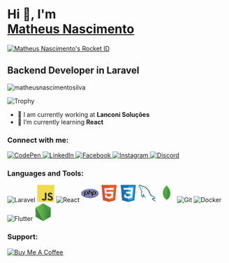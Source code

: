 # Hi 👋, I'm <div class="badge-base LI-profile-badge" data-locale="pt_BR" data-size="medium" data-theme="dark" data-type="VERTICAL" data-vanity="matheus-nascimento-1131921b0" data-version="v1"><a class="badge-base__link LI-simple-link" href="https://br.linkedin.com/in/matheus-nascimento-1131921b0?trk=profile-badge">Matheus Nascimento</a></div>

[<a href="https://app.rocketseat.com.br/me/matheus-nascimento-silva-08396"><img src="https://app.rocketseat.com.br/api/rocketid/share?slug=matheus-nascimento-silva-08396&type=card" width="280" alt="Matheus Nascimento's Rocket ID"/></a>](https://app.rocketseat.com.br/rocketid/matheus-nascimento-silva-08396)

## Backend Developer in Laravel

<p align="left"> <img src="https://komarev.com/ghpvc/?username=matheusnascimentosilva&label=Profile%20views&color=0e75b6&style=flat-square" alt="matheusnascimentosilva" /> </p>

![Trophy](https://github-profile-trophy.vercel.app/?username=matheusnascimentosilva)

- 🔭 I am currently working at **Lanconi Soluções**
- 🌱 I’m currently learning **React**

### Connect with me:

<p align="left">
  <a href="https://codepen.io/matheusnascimentosilva" target="_blank">
    <img src="https://raw.githubusercontent.com/rahuldkjain/github-profile-readme-generator/master/src/images/icons/Social/codepen.svg" alt="CodePen" height="30" width="40" />
  </a>
  <a href="https://www.linkedin.com/in/matheus-nascimento-silva-1131921b0/" target="_blank">
    <img src="https://raw.githubusercontent.com/rahuldkjain/github-profile-readme-generator/master/src/images/icons/Social/linked-in-alt.svg" alt="LinkedIn" height="30" width="40" />
  </a>
  <a href="https://www.facebook.com/matheusultimate/" target="_blank">
    <img src="https://raw.githubusercontent.com/rahuldkjain/github-profile-readme-generator/master/src/images/icons/Social/facebook.svg" alt="Facebook" height="30" width="40" />
  </a>
  <a href="https://instagram.com/m_a_t_h_e_u_s_s" target="_blank">
    <img src="https://raw.githubusercontent.com/rahuldkjain/github-profile-readme-generator/master/src/images/icons/Social/instagram.svg" alt="Instagram" height="30" width="40" />
  </a>
  <a href="https://discord.gg/matheusnascimento4488" target="_blank">
    <img src="https://raw.githubusercontent.com/rahuldkjain/github-profile-readme-generator/master/src/images/icons/Social/discord.svg" alt="Discord" height="30" width="40" />
  </a>
</p>

### Languages and Tools:

<p align="left">
  <img src="http://consulta.alfenas.mg.gov.br/conservatorio/node_modules/laravel-mix/icons/laravel.png" alt="Laravel" height="40" width="40">
  <img src="https://raw.githubusercontent.com/devicons/devicon/master/icons/javascript/javascript-original.svg" alt="JavaScript" height="40" width="40">
  <img src="https://www.vectorlogo.zone/logos/reactjs/reactjs-icon.svg" alt="React" height="40" width="40">
  <img src="https://raw.githubusercontent.com/devicons/devicon/master/icons/php/php-original.svg" alt="PHP" height="40" width="40">
  <img src="https://raw.githubusercontent.com/devicons/devicon/master/icons/html5/html5-original.svg" alt="HTML5" height="40" width="40">
  <img src="https://raw.githubusercontent.com/devicons/devicon/master/icons/css3/css3-original.svg" alt="CSS3" height="40" width="40">
  <img src="https://raw.githubusercontent.com/devicons/devicon/master/icons/mysql/mysql-original.svg" alt="MySQL" height="40" width="40">
  <img src="https://raw.githubusercontent.com/devicons/devicon/master/icons/mongodb/mongodb-original.svg" alt="MongoDB" height="40" width="40">
  <img src="https://www.vectorlogo.zone/logos/git-scm/git-scm-icon.svg" alt="Git" height="40" width="40">
  <img src="https://www.vectorlogo.zone/logos/docker/docker-icon.svg" alt="Docker" height="40" width="40">
  <img src="https://www.vectorlogo.zone/logos/flutterio/flutterio-icon.svg" alt="Flutter" height="40" width="40">
  <img src="https://raw.githubusercontent.com/devicons/devicon/master/icons/nodejs/nodejs-original.svg" alt="Node.js" height="40" width="40">
</p>

### Support:

<a href="https://www.buymeacoffee.com/matheusnascimentosilva">
  <img src="https://cdn.buymeacoffee.com/buttons/v2/default-yellow.png" height="40" alt="Buy Me A Coffee">
</a>
              




